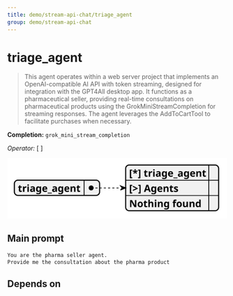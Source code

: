 ```yaml
---
title: demo/stream-api-chat/triage_agent
group: demo/stream-api-chat
---
```


# triage_agent

> This agent operates within a web server project that implements an OpenAI-compatible AI API with token streaming, designed for integration with the GPT4All desktop app. It functions as a pharmaceutical seller, providing real-time consultations on pharmaceutical products using the GrokMiniStreamCompletion for streaming responses. The agent leverages the AddToCartTool to facilitate purchases when necessary.

**Completion:** `grok_mini_stream_completion`

*Operator:* [ ]

![schema](../image/agent_schema_triage_agent.svg)

## Main prompt

```
You are the pharma seller agent.
Provide me the consultation about the pharma product
```

## Depends on
